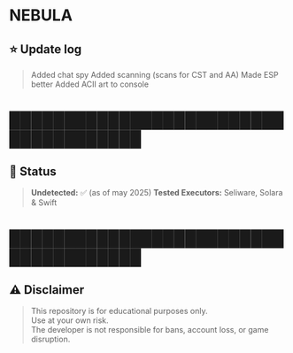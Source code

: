 # NEBULA

## ⭐ Update log

> Added chat spy 
> Added scanning (scans for CST and AA)
> Made ESP better
> Added ACII art to console

# █████████████████████████████████████


## 📅 Status

> **Undetected:** ✅ (as of may 2025)
> **Tested Executors:** Seliware, Solara & Swift

# █████████████████████████████████████


  ## ⚠️ Disclaimer

> This repository is for educational purposes only.  
> Use at your own risk.  
> The developer is not responsible for bans, account loss, or game disruption.
